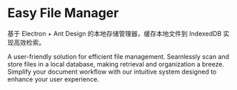 # Easy File Manager

基于 Electron + Ant Design 的本地存储管理器，缓存本地文件到 IndexedDB 实现高效检索。

A user-friendly solution for efficient file management. Seamlessly scan and store files in a local database, making retrieval and organization a breeze. Simplify your document workflow with our intuitive system designed to enhance your user experience.
